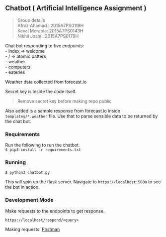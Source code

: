 ## Chatbot ( Artificial Intelligence Assignment )
>Group details     
Afroz Ahamad : 2015A7PS0119H    
Keval Morabia: 2015A7PS0143H    
Nikhil Joshi : 2015A7PS0179H    


Chat bot responding to five endpoints:      
	- index => welcome    
	- / => atomic patters    
	- weather    
	- computers    
	- eateries   

Weather data collected from forecast.io    

Secret key is inside the code itself.
> Remove secret key before making repo public

Also added is a sample response from forecast.io inside `templates/*.weather` file. Use that to parse sensible data to be returned by the chat bot.

### Requirements

Run the following to run the chatbot.    
```$ pip3 install -r requirements.txt```

### Running

```$ python3 chatbot.py```

This will spin up the flask server. Navigate to ``` https://localhost:5000 ``` to see the bot in action.


### Development Mode
Make requests to the endpoints to get response. 

``` https://localhost/respond/<query> ```

Making requests: [Postman](https://www.getpostman.com/)


